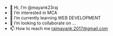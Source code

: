 - 👋 Hi, I’m @mayank23raj
- 👀 I’m interested in MCA
- 🌱 I’m currently learning WEB DEVELOPMENT
- 💞️ I’m looking to collaborate on ...
- 📫 How to reach me rajmayank.2017@gmail.com

<!---
mayank23raj/mayank23raj is a ✨ special ✨ repository because its `README.md` (this file) appears on your GitHub profile.
You can click the Preview link to take a look at your changes.
--->
